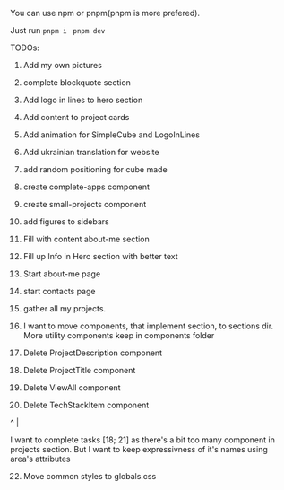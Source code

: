 You can use npm or pnpm(pnpm is more prefered).

Just run ``` pnpm i  ``` ``` pnpm dev ```




TODOs: 
1. Add my own pictures
2. complete blockquote section
3. Add logo in lines to hero section
4. Add content to project cards
5. Add animation for SimpleCube and LogoInLines
6. Add ukrainian translation for website
8. add random positioning for cube made 
9. create complete-apps component
10. create small-projects component
11. add figures to sidebars
12. Fill with content about-me section
13. Fill up Info in Hero section with better text
14. Start about-me page
15. start contacts page
16. gather all my projects. 
17. I want to move components, that implement section, to sections dir. More utility components keep in components folder

18. Delete ProjectDescription component
19. Delete ProjectTitle component
20. Delete ViewAll component
21. Delete TechStackItem component

^
|

I want to complete tasks [18; 21] as there's a bit too many component in projects section. But I want to keep expressivness of it's names using area's attributes

22. Move common styles to globals.css 